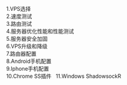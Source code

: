 1.VPS选择   
2.速度测试  
3.路由测试  
4.服务器优化性能和性能测试  
5.服务器安全加固  
6.VPS升级和降级  
7.路由器配置  
8.Android手机配置  
9.Iphone手机配置  
10.Chrome SS插件  
11.Windows ShadowsockR  
